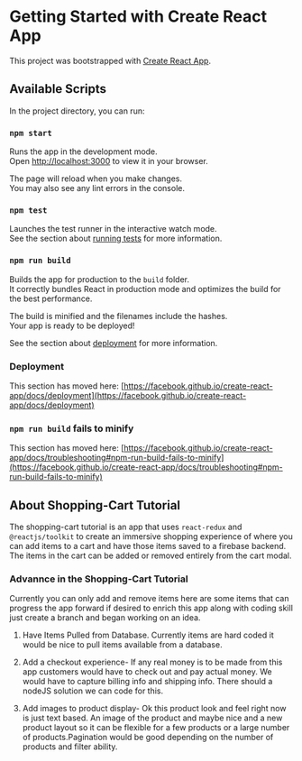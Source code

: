 # Getting Started with Create React App

This project was bootstrapped with [Create React App](https://github.com/facebook/create-react-app).

## Available Scripts

In the project directory, you can run:

### `npm start`

Runs the app in the development mode.\
Open [http://localhost:3000](http://localhost:3000) to view it in your browser.

The page will reload when you make changes.\
You may also see any lint errors in the console.

### `npm test`

Launches the test runner in the interactive watch mode.\
See the section about [running tests](https://facebook.github.io/create-react-app/docs/running-tests) for more information.

### `npm run build`

Builds the app for production to the `build` folder.\
It correctly bundles React in production mode and optimizes the build for the best performance.

The build is minified and the filenames include the hashes.\
Your app is ready to be deployed!

See the section about [deployment](https://facebook.github.io/create-react-app/docs/deployment) for more information.

### Deployment

This section has moved here: [https://facebook.github.io/create-react-app/docs/deployment](https://facebook.github.io/create-react-app/docs/deployment)

### `npm run build` fails to minify

This section has moved here: [https://facebook.github.io/create-react-app/docs/troubleshooting#npm-run-build-fails-to-minify](https://facebook.github.io/create-react-app/docs/troubleshooting#npm-run-build-fails-to-minify)

## About Shopping-Cart Tutorial

The shopping-cart tutorial is an app that uses `react-redux` and `@reactjs/toolkit` to create an immersive shopping experience of where you can add items to a cart and have those items saved to a firebase backend. The items in the cart can be added or removed entirely from the cart modal.

### Advannce in the Shopping-Cart Tutorial

Currently you can only add and remove items here are some items that can progress the app forward if desired to enrich this app along with coding skill just create a branch and began working on an idea.

1. Have Items Pulled from Database. Currently items are hard coded it would be nice to pull items available from a database.

2. Add a checkout experience- If any real money is to be made from this app customers would have to check out and pay actual money. We would have to capture billing info and shipping info. There should a nodeJS solution we can code for this.

3. Add images to product display- Ok this product look and feel right now is just text based. An image of the product and maybe nice and a new product layout so it can be flexible for a few products or a large number of products.Pagination would be good depending on the number of products and filter ability.

